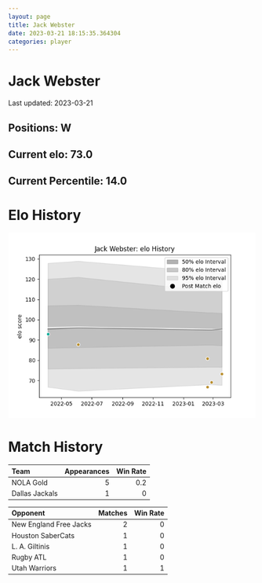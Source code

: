 ```yaml
---  
layout: page  
title: Jack Webster  
date: 2023-03-21 18:15:35.364304  
categories: player  
---
```

# Jack Webster


Last updated: 2023-03-21
## Positions: W

## Current elo: 73.0

## Current Percentile: 14.0

# Elo History


![elo history](history_JackWebster.png)
# Match History


| Team           |   Appearances |   Win Rate |
|:---------------|--------------:|-----------:|
| NOLA Gold      |             5 |        0.2 |
| Dallas Jackals |             1 |        0   |

| Opponent               |   Matches |   Win Rate |
|:-----------------------|----------:|-----------:|
| New England Free Jacks |         2 |          0 |
| Houston SaberCats      |         1 |          0 |
| L. A. Giltinis         |         1 |          0 |
| Rugby ATL              |         1 |          0 |
| Utah Warriors          |         1 |          1 |